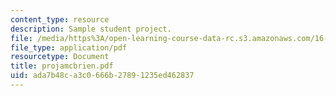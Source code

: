 ```yaml
---
content_type: resource
description: Sample student project.
file: /media/https%3A/open-learning-course-data-rc.s3.amazonaws.com/16-810-engineering-design-and-rapid-prototyping-january-iap-2007/ada7b48ca3c0666b27891235ed462837_projamcbrien.pdf
file_type: application/pdf
resourcetype: Document
title: projamcbrien.pdf
uid: ada7b48c-a3c0-666b-2789-1235ed462837
---
```

